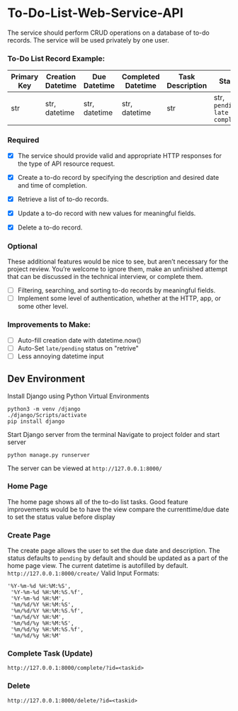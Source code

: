 # To-Do-List-Web-Service-API

The service should perform CRUD operations on a database of to-do records. The service will be used privately by one user.

### To-Do List Record Example:
| Primary Key | Creation Datetime | Due Datetime | Completed Datetime | Task Description | Status |
| ------ | ------ | ------ | ----- | ----- | ----- |
| str | str, datetime | str, datetime | str, datetime | str | str, `pending` `late` `completed`|

###  Required
- [x] The service should provide valid and appropriate HTTP responses for the type of API resource request.
- [x] Create a to-do record by specifying the description and desired date and time of completion.
- [x] Retrieve a list of to-do records.
- [x] Update a to-do record with new values for meaningful fields.
- [x] Delete a to-do record.



### Optional
These additional features would be nice to see, but aren’t necessary for the project review. You’re welcome to ignore them, make an unfinished attempt that can be discussed in the technical interview, or complete them.

- [ ] Filtering, searching, and sorting to-do records by meaningful fields.
- [ ] Implement some level of authentication, whether at the HTTP, app, or some other level.

### Improvements to Make:
- [ ] Auto-fill creation date with datetime.now()
- [ ] Auto-Set `late/pending` status on "retrive"
- [ ] Less annoying datetime input

## Dev Environment

Install Django using Python Virtual Environments
```
python3 -m venv /django
./django/Scripts/activate
pip install django
```

Start Django server from the terminal
Navigate to project folder and start server
```
python manage.py runserver
```
The server can be viewed at `http://127.0.0.1:8000/`

### Home Page
The home page shows all of the to-do list tasks. Good feature improvements would be to have the view compare the currenttime/due date to set the status value before display

### Create Page
The create page allows the user to set the due date and description. The status defaults to `pending` by default and should be updated as a part of the home page view. The current datetime is autofilled by default.
`http://127.0.0.1:8000/create/`
Valid Input Formats:
```
'%Y-%m-%d %H:%M:%S',
 '%Y-%m-%d %H:%M:%S.%f',
 '%Y-%m-%d %H:%M',
 '%m/%d/%Y %H:%M:%S',
 '%m/%d/%Y %H:%M:%S.%f',
 '%m/%d/%Y %H:%M',
 '%m/%d/%y %H:%M:%S',
 '%m/%d/%y %H:%M:%S.%f',
 '%m/%d/%y %H:%M'
 ```
 
 ### Complete Task (Update)
 
 `http://127.0.0.1:8000/complete/?id=<taskid>`

### Delete

 `http://127.0.0.1:8000/delete/?id=<taskid>`

